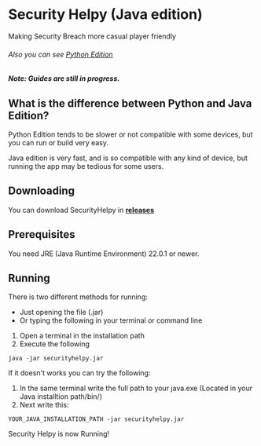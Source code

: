 # Security Helpy (Java edition)
Making Security Breach more casual player friendly

###### Also you can see [Python Edition](https://github.com/triplean/securityhelpy)

##### Note: Guides are still in progress.

## What is the difference between Python and Java Edition?
Python Edition tends to be slower or not compatible with some devices, but you can run or build very easy.

Java edition is very fast, and is so compatible with any kind of device, but running the app may be tedious for some users.

## Downloading
You can download SecurityHelpy in [**releases**](https://github.com/triplean/sh_java/releases)

## Prerequisites
You need JRE (Java Runtime Environment) 22.0.1 or newer.

## Running
There is two different methods for running:
- Just opening the file (.jar)
- Or typing the following in your terminal or command line

1. Open a terminal in the installation path
2. Execute the following

```
java -jar securityhelpy.jar
```

If it doesn't works you can try the following:
1. In the same terminal write the full path to your java.exe (Located in your Java installtion path/bin/)
2. Next write this:
```
YOUR_JAVA_INSTALLATION_PATH -jar securityhelpy.jar
```
Security Helpy is now Running!